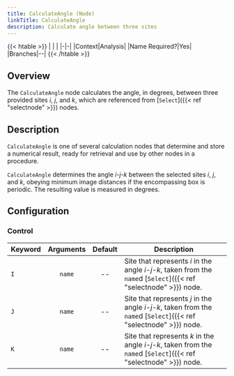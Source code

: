```yaml
---
title: CalculateAngle (Node)
linkTitle: CalculateAngle
description: Calculate angle between three sites
---
```


{{< htable >}}
| | |
|-|-|
|Context|Analysis|
|Name Required?|Yes|
|Branches|--|
{{< /htable >}}

## Overview

The `CalculateAngle` node calculates the angle, in degrees, between three provided sites $i$, $j$, and $k$, which are referenced from [`Select`]({{< ref "selectnode" >}}) nodes.

## Description

`CalculateAngle` is one of several calculation nodes that determine and store a numerical result, ready for retrieval and use by other nodes in a procedure.

`CalculateAngle` determines the angle $i$-$j$-$k$ between the selected sites $i$, $j$, and $k$, obeying minimum image distances if the encompassing box is periodic. The resulting value is measured in degrees.

## Configuration

### Control

|Keyword|Arguments|Default|Description|
|:------|:--:|:-----:|-----------|
|`I`|`name`|--|Site that represents $i$ in the angle $i$-$j$-$k$, taken from the `name`d [`Select`]({{< ref "selectnode" >}}) node.|
|`J`|`name`|--|Site that represents $j$ in the angle $i$-$j$-$k$, taken from the `name`d [`Select`]({{< ref "selectnode" >}}) node.|
|`K`|`name`|--|Site that represents $k$ in the angle $i$-$j$-$k$, taken from the `name`d [`Select`]({{< ref "selectnode" >}}) node.|
